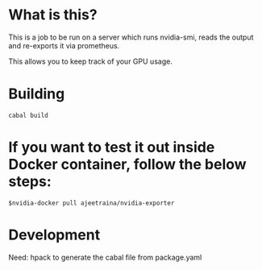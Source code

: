 # What is this?

This is a job to be run on a server which runs nvidia-smi, reads the
output and re-exports it via prometheus.

This allows you to keep track of your GPU usage.

# Building

```
cabal build
```

# If you want to test it out inside Docker container, follow the below steps:

```
$nvidia-docker pull ajeetraina/nvidia-exporter
```

# Development

Need: hpack to generate the cabal file from package.yaml
